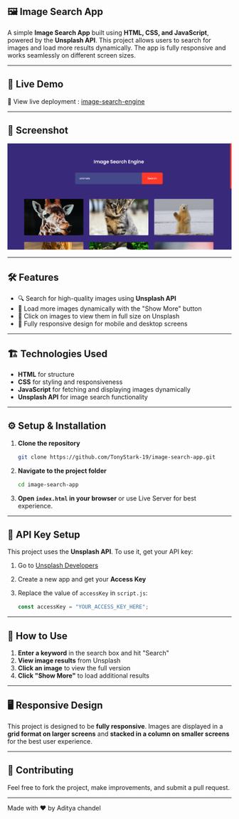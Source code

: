 ## 🖼️ Image Search App

A simple **Image Search App** built using **HTML, CSS, and JavaScript**, powered by the **Unsplash API**. This project allows users to search for images and load more results dynamically. The app is fully responsive and works seamlessly on different screen sizes.

---

## 🚀 Live Demo

🔗 View live deployment : [image-search-engine](https://image-search-engine-sooty.vercel.app/)

---

## 📸 Screenshot
![Image Search App](images/image.png)

---

## 🛠️ Features

- 🔍 Search for high-quality images using **Unsplash API**
- 📜 Load more images dynamically with the "Show More" button
- 🔗 Click on images to view them in full size on Unsplash
- 📱 Fully responsive design for mobile and desktop screens

---

## 🏗️ Technologies Used

- **HTML** for structure
- **CSS** for styling and responsiveness
- **JavaScript** for fetching and displaying images dynamically
- **Unsplash API** for image search functionality

---

## ⚙️ Setup & Installation

1. **Clone the repository**
   
   ```sh
   git clone https://github.com/TonyStark-19/image-search-app.git
   ```
3. **Navigate to the project folder**
   
   ```sh
   cd image-search-app
   ```
5. **Open `index.html` in your browser** or use Live Server for best experience.

---

## 🔑 API Key Setup

This project uses the **Unsplash API**. To use it, get your API key:
1. Go to [Unsplash Developers](https://unsplash.com/developers)
2. Create a new app and get your **Access Key**
3. Replace the value of `accessKey` in `script.js`:

   ```js
   const accessKey = "YOUR_ACCESS_KEY_HERE";
   ```

---

## 🎯 How to Use

1. **Enter a keyword** in the search box and hit "Search"
2. **View image results** from Unsplash
3. **Click an image** to view the full version
4. **Click "Show More"** to load additional results

---

## 🖥️ Responsive Design

This project is designed to be **fully responsive**. Images are displayed in a **grid format on larger screens** and **stacked in a column on smaller screens** for the best user experience.

---

## 🤝 Contributing

Feel free to fork the project, make improvements, and submit a pull request.

---

Made with ❤️ by Aditya chandel


